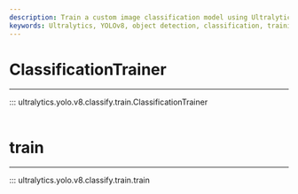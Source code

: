```yaml
---
description: Train a custom image classification model using Ultralytics YOLOv8 with ClassificationTrainer. Boost accuracy and efficiency today.
keywords: Ultralytics, YOLOv8, object detection, classification, training, API
---
```


# ClassificationTrainer
---
::: ultralytics.yolo.v8.classify.train.ClassificationTrainer
<br><br>

# train
---
::: ultralytics.yolo.v8.classify.train.train
<br><br>
